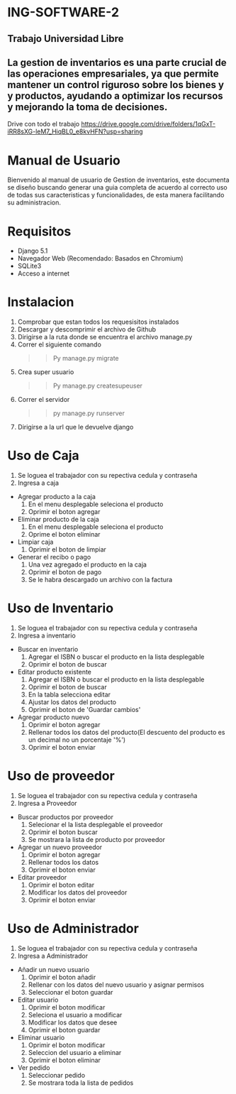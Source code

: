 # ING-SOFTWARE-2
Trabajo Universidad Libre
--------------------------------------------------------------------------------------------------------------
La gestion de inventarios es una parte crucial de las operaciones empresariales, ya que permite mantener un control riguroso sobre los bienes y y productos, ayudando a optimizar los recursos y mejorando la toma de decisiones. 
--------------------------------------------------------------------------------------------------------------
Drive con todo el trabajo
https://drive.google.com/drive/folders/1qGxT-iRR8sXG-leM7_HiqBL0_e8kvHFN?usp=sharing

# Manual de Usuario
Bienvenido al manual de usuario de Gestion de inventarios, este documenta se diseño buscando generar una guia completa de acuerdo al correcto uso de todas sus caracteristicas y funcionalidades, de esta manera facilitando su administracion.

# Requisitos
- Django 5.1
- Navegador Web (Recomendado: Basados en Chromium)
- SQLite3
- Acceso a internet

# Instalacion
1. Comprobar que estan todos los requesisitos instalados
2. Descargar y descomprimir el archivo de Github
3. Dirigirse a la ruta donde se encuentra el archivo manage.py
4. Correr el siguiente comando
   >> Py manage.py migrate
5. Crea super usuario
   >> Py manage.py createsupeuser
6. Correr el servidor
   >> py manage.py runserver
7. Dirigirse a la url que le devuelve django

# Uso de Caja
1. Se loguea el trabajador con su repectiva cedula y contraseña
2. Ingresa a caja
+   Agregar producto a la caja
    1. En el menu desplegable seleciona el producto 
    2. Oprimir el boton agregar
+   Eliminar producto de la caja
    1. En el menu desplegable seleciona el producto
    2. Oprime el boton eliminar
+   Limpiar caja
    1. Oprimir el boton de limpiar
+   Generar el recibo o pago
    1. Una vez agregado el producto en la caja
    2. Oprimir el boton de pago
    3. Se le habra descargado un archivo con la factura
# Uso de Inventario
1. Se loguea el trabajador con su repectiva cedula y contraseña
2. Ingresa a inventario
+   Buscar en inventario
    1. Agregar el ISBN o buscar el producto en la lista desplegable
    2. Oprimir el boton de buscar
+   Editar producto existente
    1. Agregar el ISBN o buscar el producto en la lista desplegable
    2. Oprimir el boton de buscar
    3. En la tabla selecciona editar
    4. Ajustar los datos del producto
    5. Oprimir el boton de 'Guardar cambios'
+   Agregar producto nuevo
    1. Oprimir el boton agregar
    2. Rellenar todos los datos del producto(El descuento del producto es un decimal no un porcentaje '%')
    3. Oprimir el boton enviar
# Uso de proveedor
1. Se loguea el trabajador con su repectiva cedula y contraseña
2. Ingresa a Proveedor
 +  Buscar productos por proveedor
    1. Selecionar el la lista desplegable el proveedor
    2. Oprimir el boton buscar
    3. Se mostrara la lista de producto por proveedor
+  Agregar un nuevo proveedor
    1. Oprimir el boton agregar
    2. Rellenar todos los datos
    3. Oprimir el boton enviar
+   Editar proveedor
    1. Oprimir el boton editar
    2. Modificar los  datos del proveedor
    3. Oprimir el boton enviar
# Uso de Administrador
1. Se loguea el trabajador con su repectiva cedula y contraseña
2. Ingresa a Administrador
+   Añadir un nuevo usuario
    1. Oprimir el boton añadir
    2. Rellenar con los datos del nuevo usuario y asignar permisos
    3. Seleccionar el boton guardar
+   Editar usuario
    1. Oprimir el boton modificar
    2. Seleciona el usuario a modificar
    3. Modificar los datos que desee
    4. Oprimir el boton guardar
+   Eliminar usuario
    1. Oprimir el boton modificar
    2. Seleccion del usuario a eliminar
    3. Oprimir el boton eliminar
+   Ver pedido
    1. Seleccionar pedido
    2. Se mostrara toda la lista de pedidos
 
    
 

 
 
       




